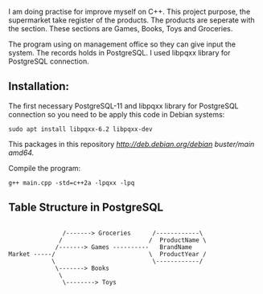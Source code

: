 I am doing practise for improve myself on C++. This project purpose, the supermarket take register of the products. The products are seperate with the section. These sections are Games, Books, Toys and Groceries. 

The program using on management office so they can give input the system. The records holds in PostgreSQL. I used libpqxx library for PostgreSQL connection. 


## Installation:

The first necessary PostgreSQL-11 and libpqxx library for PostgreSQL connection so you need to be apply this code in Debian systems:

```
sudo apt install libpqxx-6.2 libpqxx-dev
```

This packages in this repository *http://deb.debian.org/debian buster/main amd64.*

Compile the program:


```
g++ main.cpp -std=c++2a -lpqxx -lpq
```


## Table Structure in PostgreSQL

```
	          
			   /-------> Groceries      /------------\
			  /                        /  ProductName \
	         /-------> Games ----------   BrandName
Market -----/                          \  ProductYear /
            \                           \------------/
			 \-------> Books
			  \
			   \--------> Toys

```
